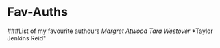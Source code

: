 # Fav-Auths
###List of my favourite authours
*Margret Atwood*
*Tara Westover*
*Taylor Jenkins Reid"
